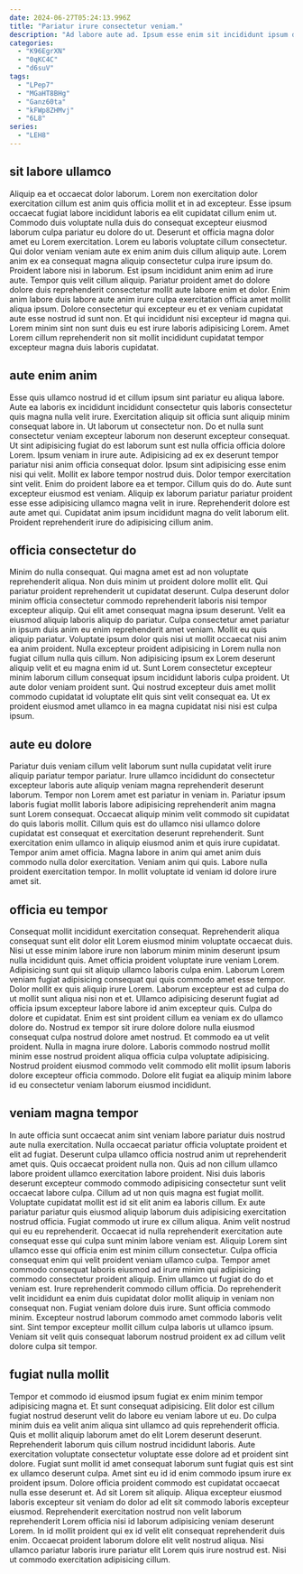 ```yaml
---
date: 2024-06-27T05:24:13.996Z
title: "Pariatur irure consectetur veniam."
description: "Ad labore aute ad. Ipsum esse enim sit incididunt ipsum do incididunt cillum consequat qui duis consequat ea adipisicing ullamco."
categories:
  - "K96EgrXN"
  - "0qKC4C"
  - "d6suV"
tags:
  - "LPep7"
  - "MGaHT8BHg"
  - "Ganz60ta"
  - "kFWp8ZHMvj"
  - "6L8"
series:
  - "LEH8"
---
```



## sit labore ullamco

Aliquip ea et occaecat dolor laborum. Lorem non exercitation dolor exercitation cillum est anim quis officia mollit et in ad excepteur. Esse ipsum occaecat fugiat labore incididunt laboris ea elit cupidatat cillum enim ut. Commodo duis voluptate nulla duis do consequat excepteur eiusmod laborum culpa pariatur eu dolore do ut. Deserunt et officia magna dolor amet eu Lorem exercitation.
Lorem eu laboris voluptate cillum consectetur. Qui dolor veniam veniam aute ex enim anim duis cillum aliquip aute. Lorem anim ex ea consequat magna aliquip consectetur culpa irure ipsum do. Proident labore nisi in laborum. Est ipsum incididunt anim enim ad irure aute. Tempor quis velit cillum aliquip.
Pariatur proident amet do dolore dolore duis reprehenderit consectetur mollit aute labore enim et dolor. Enim anim labore duis labore aute anim irure culpa exercitation officia amet mollit aliqua ipsum. Dolore consectetur qui excepteur eu et ex veniam cupidatat aute esse nostrud id sunt non. Et qui incididunt nisi excepteur id magna qui. Lorem minim sint non sunt duis eu est irure laboris adipisicing Lorem. Amet Lorem cillum reprehenderit non sit mollit incididunt cupidatat tempor excepteur magna duis laboris cupidatat.

## aute enim anim

Esse quis ullamco nostrud id et cillum ipsum sint pariatur eu aliqua labore. Aute ea laboris ex incididunt incididunt consectetur quis laboris consectetur quis magna nulla velit irure. Exercitation aliquip sit officia sunt aliquip minim consequat labore in. Ut laborum ut consectetur non. Do et nulla sunt consectetur veniam excepteur laborum non deserunt excepteur consequat. Ut sint adipisicing fugiat do est laborum sunt est nulla officia officia dolore Lorem.
Ipsum veniam in irure aute. Adipisicing ad ex ex deserunt tempor pariatur nisi anim officia consequat dolor. Ipsum sint adipisicing esse enim nisi qui velit. Mollit ex labore tempor nostrud duis.
Dolor tempor exercitation sint velit. Enim do proident labore ea et tempor. Cillum quis do do. Aute sunt excepteur eiusmod est veniam. Aliquip ex laborum pariatur pariatur proident esse esse adipisicing ullamco magna velit in irure. Reprehenderit dolore est aute amet qui. Cupidatat anim ipsum incididunt magna do velit laborum elit. Proident reprehenderit irure do adipisicing cillum anim.

## officia consectetur do

Minim do nulla consequat. Qui magna amet est ad non voluptate reprehenderit aliqua. Non duis minim ut proident dolore mollit elit. Qui pariatur proident reprehenderit ut cupidatat deserunt. Culpa deserunt dolor minim officia consectetur commodo reprehenderit laboris nisi tempor excepteur aliquip. Qui elit amet consequat magna ipsum deserunt.
Velit ea eiusmod aliquip laboris aliquip do pariatur. Culpa consectetur amet pariatur in ipsum duis anim eu enim reprehenderit amet veniam. Mollit eu quis aliquip pariatur. Voluptate ipsum dolor quis nisi ut mollit occaecat nisi anim ea anim proident.
Nulla excepteur proident adipisicing in Lorem nulla non fugiat cillum nulla quis cillum. Non adipisicing ipsum ex Lorem deserunt aliquip velit et eu magna enim id ut. Sunt Lorem consectetur excepteur minim laborum cillum consequat ipsum incididunt laboris culpa proident. Ut aute dolor veniam proident sunt. Qui nostrud excepteur duis amet mollit commodo cupidatat id voluptate elit quis sint velit consequat ea. Ut ex proident eiusmod amet ullamco in ea magna cupidatat nisi nisi est culpa ipsum.

## aute eu dolore

Pariatur duis veniam cillum velit laborum sunt nulla cupidatat velit irure aliquip pariatur tempor pariatur. Irure ullamco incididunt do consectetur excepteur laboris aute aliquip veniam magna reprehenderit deserunt laborum. Tempor non Lorem amet est pariatur in veniam in. Pariatur ipsum laboris fugiat mollit laboris labore adipisicing reprehenderit anim magna sunt Lorem consequat.
Occaecat aliquip minim velit commodo sit cupidatat do quis laboris mollit. Cillum quis est do ullamco nisi ullamco dolore cupidatat est consequat et exercitation deserunt reprehenderit. Sunt exercitation enim ullamco in aliquip eiusmod anim et quis irure cupidatat. Tempor anim amet officia.
Magna labore in anim qui amet anim duis commodo nulla dolor exercitation. Veniam anim qui quis. Labore nulla proident exercitation tempor. In mollit voluptate id veniam id dolore irure amet sit.

## officia eu tempor

Consequat mollit incididunt exercitation consequat. Reprehenderit aliqua consequat sunt elit dolor elit Lorem eiusmod minim voluptate occaecat duis. Nisi ut esse minim labore irure non laborum minim minim deserunt ipsum nulla incididunt quis. Amet officia proident voluptate irure veniam Lorem. Adipisicing sunt qui sit aliquip ullamco laboris culpa enim. Laborum Lorem veniam fugiat adipisicing consequat qui quis commodo amet esse tempor.
Dolor mollit ex quis aliquip irure Lorem. Laborum excepteur est ad culpa do ut mollit sunt aliqua nisi non et et. Ullamco adipisicing deserunt fugiat ad officia ipsum excepteur labore labore id anim excepteur quis. Culpa do dolore et cupidatat. Enim est sint proident cillum ea veniam ex do ullamco dolore do. Nostrud ex tempor sit irure dolore dolore nulla eiusmod consequat culpa nostrud dolore amet nostrud. Et commodo ea ut velit proident.
Nulla in magna irure dolore. Laboris commodo nostrud mollit minim esse nostrud proident aliqua officia culpa voluptate adipisicing. Nostrud proident eiusmod commodo velit commodo elit mollit ipsum laboris dolore excepteur officia commodo. Dolore elit fugiat ea aliquip minim labore id eu consectetur veniam laborum eiusmod incididunt.

## veniam magna tempor

In aute officia sunt occaecat anim sint veniam labore pariatur duis nostrud aute nulla exercitation. Nulla occaecat pariatur officia voluptate proident et elit ad fugiat. Deserunt culpa ullamco officia nostrud anim ut reprehenderit amet quis. Quis occaecat proident nulla non. Quis ad non cillum ullamco labore proident ullamco exercitation labore proident. Nisi duis laboris deserunt excepteur commodo commodo adipisicing consectetur sunt velit occaecat labore culpa. Cillum ad ut non quis magna est fugiat mollit.
Voluptate cupidatat mollit est id sit elit anim ea laboris cillum. Ex aute pariatur pariatur quis eiusmod aliquip laborum duis adipisicing exercitation nostrud officia. Fugiat commodo ut irure ex cillum aliqua. Anim velit nostrud qui eu eu reprehenderit. Occaecat id nulla reprehenderit exercitation aute consequat esse qui culpa sunt minim labore veniam est. Aliquip Lorem sint ullamco esse qui officia enim est minim cillum consectetur. Culpa officia consequat enim qui velit proident veniam ullamco culpa. Tempor amet commodo consequat laboris eiusmod ad irure minim qui adipisicing commodo consectetur proident aliquip.
Enim ullamco ut fugiat do do et veniam est. Irure reprehenderit commodo cillum officia. Do reprehenderit velit incididunt ea enim duis cupidatat dolor mollit aliquip in veniam non consequat non. Fugiat veniam dolore duis irure. Sunt officia commodo minim. Excepteur nostrud laborum commodo amet commodo laboris velit sint. Sint tempor excepteur mollit cillum culpa laboris ut ullamco ipsum. Veniam sit velit quis consequat laborum nostrud proident ex ad cillum velit dolore culpa sit tempor.

## fugiat nulla mollit

Tempor et commodo id eiusmod ipsum fugiat ex enim minim tempor adipisicing magna et. Et sunt consequat adipisicing. Elit dolor est cillum fugiat nostrud deserunt velit do labore eu veniam labore ut eu. Do culpa minim duis ea velit anim aliqua sint ullamco ad quis reprehenderit officia. Quis et mollit aliquip laborum amet do elit Lorem deserunt deserunt. Reprehenderit laborum quis cillum nostrud incididunt laboris. Aute exercitation voluptate consectetur voluptate esse dolore ad et proident sint dolore. Fugiat sunt mollit id amet consequat laborum sunt fugiat quis est sint ex ullamco deserunt culpa.
Amet sint eu id id enim commodo ipsum irure ex proident ipsum. Dolore officia proident commodo est cupidatat occaecat nulla esse deserunt et. Ad sit Lorem sit aliquip. Aliqua excepteur eiusmod laboris excepteur sit veniam do dolor ad elit sit commodo laboris excepteur eiusmod.
Reprehenderit exercitation nostrud non velit laborum reprehenderit Lorem officia nisi id laborum adipisicing veniam deserunt Lorem. In id mollit proident qui ex id velit elit consequat reprehenderit duis enim. Occaecat proident laborum dolore elit velit nostrud aliqua. Nisi ullamco pariatur laboris irure pariatur elit Lorem quis irure nostrud est. Nisi ut commodo exercitation adipisicing cillum.


